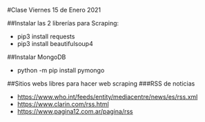 #Clase Viernes 15 de Enero 2021

##Instalar las 2 librerías para Scraping:
- pip3 install requests
- pip3 install beautifulsoup4

##Instalar MongoDB
- python -m pip install pymongo


##Sitios webs libres para hacer web scraping
###RSS de noticias
* https://www.who.int/feeds/entity/mediacentre/news/es/rss.xml 
* https://www.clarin.com/rss.html
* https://www.pagina12.com.ar/pagina/rss